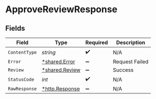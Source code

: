 # ApproveReviewResponse


## Fields

| Field                                                  | Type                                                   | Required                                               | Description                                            |
| ------------------------------------------------------ | ------------------------------------------------------ | ------------------------------------------------------ | ------------------------------------------------------ |
| `ContentType`                                          | *string*                                               | :heavy_check_mark:                                     | N/A                                                    |
| `Error`                                                | [*shared.Error](../../models/shared/error.md)          | :heavy_minus_sign:                                     | Request Failed                                         |
| `Review`                                               | [*shared.Review](../../models/shared/review.md)        | :heavy_minus_sign:                                     | Success                                                |
| `StatusCode`                                           | *int*                                                  | :heavy_check_mark:                                     | N/A                                                    |
| `RawResponse`                                          | [*http.Response](https://pkg.go.dev/net/http#Response) | :heavy_minus_sign:                                     | N/A                                                    |